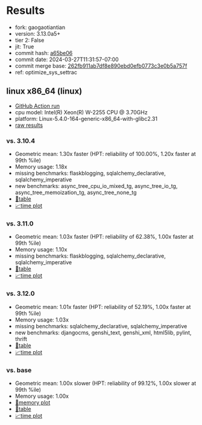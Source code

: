 # Results

- fork: gaogaotiantian
- version: 3.13.0a5+
- tier 2: False
- jit: True
- commit hash: [a65be06](https://github.com/gaogaotiantian/cpython/commit/a65be06)
- commit date: 2024-03-27T11:31:57-07:00
- commit merge base: [262fb911ab7df8e890ebd0efb0773c3e0b5a757f](https://github.com/gaogaotiantian/cpython/commit/262fb911ab7df8e890ebd0efb0773c3e0b5a757f)
- ref: optimize_sys_settrac

## linux x86_64 (linux)

- [GitHub Action run](https://github.com/faster-cpython/benchmarking/actions/runs/8474043440)
- cpu model: Intel(R) Xeon(R) W-2255 CPU @ 3.70GHz
- platform: Linux-5.4.0-164-generic-x86_64-with-glibc2.31
- [raw results](bm-20240327-linux-x86_64-gaogaotiantian-optimize_sys_settrac-3.13.0a5%2B-a65be06.json)

### vs. 3.10.4

- Geometric mean: 1.30x faster (HPT: reliability of 100.00%, 1.20x faster at 99th %ile)
- Memory usage: 1.18x
- missing benchmarks: flaskblogging, sqlalchemy_declarative, sqlalchemy_imperative
- new benchmarks: async_tree_cpu_io_mixed_tg, async_tree_io_tg, async_tree_memoization_tg, async_tree_none_tg
- [📄table](bm-20240327-linux-x86_64-gaogaotiantian-optimize_sys_settrac-3.13.0a5%2B-a65be06-vs-3.10.4.md)
- [📈time plot](bm-20240327-linux-x86_64-gaogaotiantian-optimize_sys_settrac-3.13.0a5%2B-a65be06-vs-3.10.4.png)

### vs. 3.11.0

- Geometric mean: 1.03x faster (HPT: reliability of 62.38%, 1.00x faster at 99th %ile)
- Memory usage: 1.10x
- missing benchmarks: flaskblogging, sqlalchemy_declarative, sqlalchemy_imperative
- [📄table](bm-20240327-linux-x86_64-gaogaotiantian-optimize_sys_settrac-3.13.0a5%2B-a65be06-vs-3.11.0.md)
- [📈time plot](bm-20240327-linux-x86_64-gaogaotiantian-optimize_sys_settrac-3.13.0a5%2B-a65be06-vs-3.11.0.png)

### vs. 3.12.0

- Geometric mean: 1.01x faster (HPT: reliability of 52.19%, 1.00x faster at 99th %ile)
- Memory usage: 1.03x
- missing benchmarks: sqlalchemy_declarative, sqlalchemy_imperative
- new benchmarks: djangocms, genshi_text, genshi_xml, html5lib, pylint, thrift
- [📄table](bm-20240327-linux-x86_64-gaogaotiantian-optimize_sys_settrac-3.13.0a5%2B-a65be06-vs-3.12.0.md)
- [📈time plot](bm-20240327-linux-x86_64-gaogaotiantian-optimize_sys_settrac-3.13.0a5%2B-a65be06-vs-3.12.0.png)

### vs. base

- Geometric mean: 1.00x slower (HPT: reliability of 99.12%, 1.00x slower at 99th %ile)
- Memory usage: 1.00x
- [🧠memory plot](bm-20240327-linux-x86_64-gaogaotiantian-optimize_sys_settrac-3.13.0a5%2B-a65be06-vs-base-mem.png)
- [📄table](bm-20240327-linux-x86_64-gaogaotiantian-optimize_sys_settrac-3.13.0a5%2B-a65be06-vs-base.md)
- [📈time plot](bm-20240327-linux-x86_64-gaogaotiantian-optimize_sys_settrac-3.13.0a5%2B-a65be06-vs-base.png)

